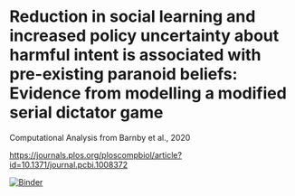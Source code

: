 # Reduction in social learning and increased policy uncertainty about harmful intent is associated with pre-existing paranoid beliefs: Evidence from modelling a modified serial dictator game


Computational Analysis from Barnby et al., 2020

https://journals.plos.org/ploscompbiol/article?id=10.1371/journal.pcbi.1008372


[![Binder](https://notebooks.gesis.org/binder/badge_logo.svg)](https://notebooks.gesis.org/binder/v2/gh/josephmbarnby/ParanoiaSocialModel/master)

